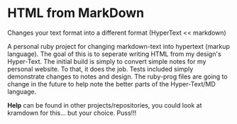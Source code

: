 # HTML from MarkDown

Changes your text format into a different format (HyperText << markdown)

A personal ruby project for changing markdown-text into hypertext (markup language). The goal of this is to seperate writing HTML from my design's Hyper-Text. The initial build is simply to convert simple notes for my personal website. To that, it does the job. Tests included simply demonstrate changes to notes and design. The ruby-prog files are going to change in the future to help note the better parts of the Hyper-Text/MD language.

**Help** can be found in other projects/repositories, you could look at kramdown for this... but your choice. Puss!!!

